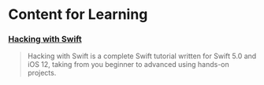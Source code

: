 # Content for Learning

### [Hacking with Swift](https://www.hackingwithswift.com)
> Hacking with Swift is a complete Swift tutorial written for Swift 5.0 and iOS 12, taking from you beginner to advanced using hands-on projects.
